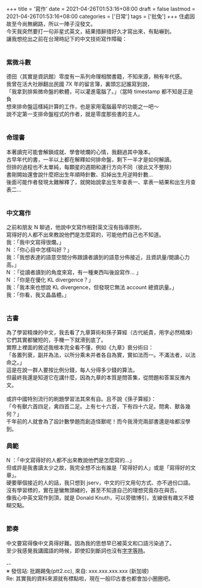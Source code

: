 +++
title = '寫作'
date = 2021-04-26T01:53:16+08:00
draft = false
lastmod = 2021-04-26T01:53:16+08:00
categories = ['日常']
tags = ['批兔']
+++
住處因故至今尚無網路，所以一陣子沒發文。<br>
今天我突然要打一句非星式英文，結果措辭措好久才寫出來，有點嚇到。<br>
讓我想挖出之前在台灣時記下的中文技術寫作障礙：<br>
<br>
### 紫微斗數 
德田（其實是資訊館）零度有一系列命理相關書籍，不知來源，稍有年代感。<br>
我曾在活大社辦翻出民國 7X 年的留言簿，裏頭忘記誰寫到說，<br>
「我拿到排紫微命盤的軟體，可以灌進電腦了。」（當時 timestamp 都不知是正是負<br>
想來排命盤這樣純計算的工作，也是家用電腦最早的功能之一吧～<br>
說不定第一支排命盤程式的作者，就是零度那些書的主人。<br>
<br>
### 命理書 
本著讀完可能會解鎖成就、學會唬爛的心情，我翻過其中幾本。<br>
古早年代的書，一半以上都在解釋如何排命盤，剩下一半才是如何解讀。<br>
但排的過程也不太單純，每顆星的週期和運行方向不同（彼此又不整除）<br>
書剛開始還會說什麼把出生年順時針數、扣掉出生月逆時針數…<br>
後面可能作者發現太難解釋了，就開始說拿出生年查表一、拿表一結果和出生月查表二…<br>
<br>
### 中文寫作 
之前和朋友 N 聊過，他說中文寫作相對英文沒有指導原則，<br>
寫得好的人都不出來教說他們是怎麼寫的，可能他們自己也不知道。<br>
我：「我中文寫得很爛。」<br>
N ：「你心目中怎樣叫好？」<br>
我：「我想表達的語意空間分佈跟讀者讀到的語意分佈接近，且資訊量/閱讀心力高。」<br>
N ：「從讀者讀到的角度來寫，有一種東西叫後設寫作… 」<br>
N ：「你是在優化 KL divergence？」<br>
我：「我本來也想說 KL divergence，但發現它無法 account 總資訊量。」<br>
我：「你看，我又晶晶體。」<br>
<br>
### 古書 
為了學習精煉的中文，我去看了九章算術和孫子算經（古代紙貴，用字必然精煉）<br>
它們其實都蠻短的，手機一下就滑到底了。<br>
實際上裡面的敘述我根本完全看不懂，例如《九章》衰分術曰：<br>
「各置列衰，副并為法，以所分乘未并者各自為實，實如法而一。不滿法者，以法命之。」<br>
這是在說一群人要按比例分錢，每人分得多少錢的算法。<br>
但最終我還是知道它在講什麼，因為九章的本質是問答集，從問題和答案反推內文。<br>
<br>
或許中國特別流行的刷題學習法其來有自。且不說《孫子算經》：<br>
「今有獸六首四足，禽四首二足。上有七十六首，下有四十六足。問禽、獸各幾何？」<br>
千年前的人就會為了設計數學題而創造怪獸呢！而今我滑完兩部書還是啥都沒學到。<br>

### 典範 
N ：「中文寫得好的人都不出來教說他們是怎麼寫的…」<br>
但或許是我書讀太少之故，我完全想不出有誰是「寫得好的人」或是「寫得好的文章」。<br>
硬要舉個接近的人的話，我只想到 jserv，中文的行文用句方式、亦不過份口語。<br>
沒有學習標的，實在是蠻無頭緒的，甚至不知道自己的理想究竟存在與否。<br>
像我心中英文寫作到頂，就是 Donald Knuth，可以旁徵博引，支線很有趣又不模糊交點。<br>
<br>
### 節奏 
中文要寫得像中文真得好難。因為我的思想早已被英文和口語污染過了。<br>
至少我感覺我講國語的時候，即使扣到斷詞也沒有[字字等時](https://www.youtube.com/watch?v=VMDhdaMkeBU)。<br>
<br>
--<br>
※ 發信站: 批踢踢兔(ptt2.cc), 來自: xxx.xxx.xxx.xxx (新加坡)<br>
Re: 其實我的資料來源就有標點啦，現在一般印古書也都會加小圈圈吧。<br>
